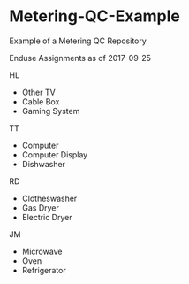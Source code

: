 # Metering-QC-Example
Example of a Metering QC Repository

Enduse Assignments as of 2017-09-25

HL
* Other TV
* Cable Box
* Gaming System

TT
* Computer
* Computer Display
* Dishwasher


RD
* Clotheswasher
* Gas Dryer
* Electric Dryer

JM
* Microwave
* Oven
* Refrigerator
